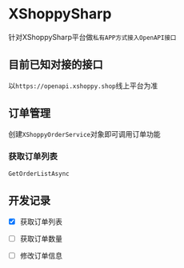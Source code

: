 # XShoppySharp
针对XShoppySharp平台做```私有APP方式接入OpenAPI接口```
</p>

## 目前已知对接的接口

</p>

以```https://openapi.xshoppy.shop```线上平台为准

## 订单管理

创建```XShoppyOrderService```对象即可调用订单功能

### 获取订单列表
</p>

```cs
GetOrderListAsync
```


## 开发记录

- [X]  获取订单列表
- [ ]  获取订单数量
- [ ]  修改订单信息


